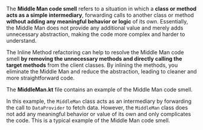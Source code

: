 The **Middle Man code smell** refers to a situation in which a **class or method acts as a simple intermediary**,
forwarding calls to another class or method **without adding any meaningful behavior or logic** of its own. 
Essentially, the Middle Man does not provide any additional value and merely adds unnecessary abstraction,
making the code more complex and harder to understand.

The Inline Method refactoring can help to resolve the Middle Man code smell **by removing the unnecessary methods and
directly calling the target methods** from the client classes. By inlining the methods, you eliminate the Middle Man 
and reduce the abstraction, leading to cleaner and more straightforward code.

The **MiddleMan.kt** file contains an example of the Middle Man code smell.

In this example, the `MiddleMan` class acts as an intermediary by forwarding the call to `DataProvider` to fetch data.
However, the `MiddleMan` class does not add any meaningful behavior or value of its own and only complicates the code.
This is a typical example of the Middle Man code smell.
